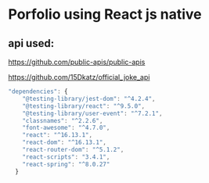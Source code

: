 # Porfolio using React js native

## api used:
https://github.com/public-apis/public-apis


https://github.com/15Dkatz/official_joke_api

```javascript
"dependencies": {
    "@testing-library/jest-dom": "^4.2.4",
    "@testing-library/react": "^9.5.0",
    "@testing-library/user-event": "^7.2.1",
    "classnames": "^2.2.6",
    "font-awesome": "^4.7.0",
    "react": "^16.13.1",
    "react-dom": "^16.13.1",
    "react-router-dom": "^5.1.2",
    "react-scripts": "3.4.1",
    "react-spring": "^8.0.27"
  }
  ```